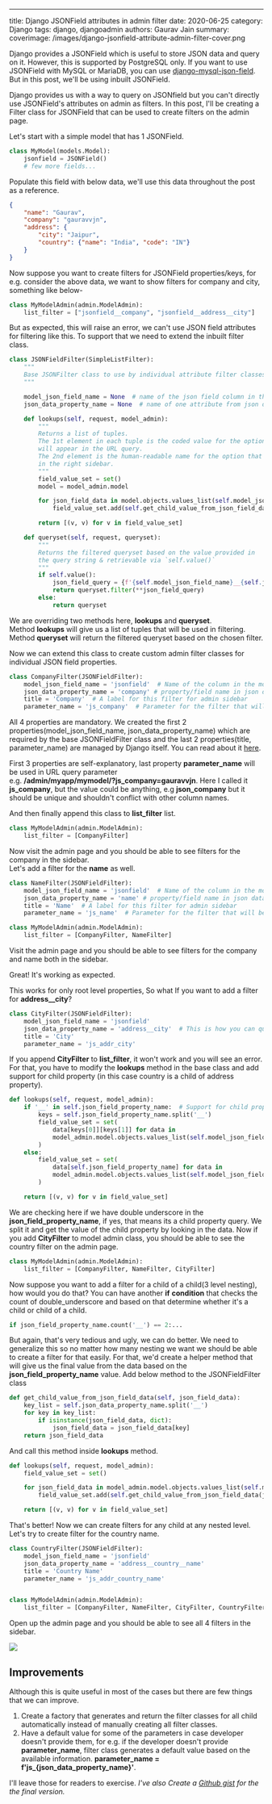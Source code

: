 ---
title: Django JSONField attributes in admin filter
date: 2020-06-25
category: Django
tags: django, djangoadmin
authors: Gaurav Jain
summary: 
coverimage: /images/django-jsonfield-attribute-admin-filter-cover.png

Django provides a JSONField which is useful to store JSON data and query on it. However, this is supported by PostgreSQL only. If you want to use JSONField with MySQL or MariaDB, you can use [django-mysql-json-field](https://django-mysql.readthedocs.io/en/latest/model_fields/json_field.html). But in this post, we'll be using inbuilt JSONField.

Django provides us with a way to query on JSONfield but you can't directly use JSONField's attributes on admin as filters. In this post, I'll be creating a Filter class for JSONField that can be used to create filters on the admin page.

Let's start with a simple model that has 1 JSONField.

```python
class MyModel(models.Model):
    jsonfield = JSONField()
    # few more fields...
```

Populate this field with below data, we'll use this data throughout the post as a reference.

```json
{
    "name": "Gaurav",
    "company": "gauravvjn",
    "address": {
        "city": "Jaipur",
        "country": {"name": "India", "code": "IN"}
    }
}
```

Now suppose you want to create filters for JSONField properties/keys, for e.g. consider the above data, we want to show filters for company and city, something like below-

```python
class MyModelAdmin(admin.ModelAdmin):
    list_filter = ["jsonfield__company", "jsonfield__address__city"]
```

But as expected, this will raise an error, we can't use JSON field attributes for filtering like this. To support that we need to extend the inbuilt filter class.

```python
class JSONFieldFilter(SimpleListFilter):
    """
    Base JSONFilter class to use by individual attribute filter classes.
    """

    model_json_field_name = None  # name of the json field column in the model
    json_data_property_name = None  # name of one attribute from json data

    def lookups(self, request, model_admin):
        """
        Returns a list of tuples.
        The 1st element in each tuple is the coded value for the option that 
        will appear in the URL query.
        The 2nd element is the human-readable name for the option that will appear 
        in the right sidebar.
        """
        field_value_set = set()
        model = model_admin.model

        for json_field_data in model.objects.values_list(self.model_json_field_name, flat=True):
            field_value_set.add(self.get_child_value_from_json_field_data(json_field_data))

        return [(v, v) for v in field_value_set]

    def queryset(self, request, queryset):
        """
        Returns the filtered queryset based on the value provided in 
        the query string & retrievable via `self.value()`
        """
        if self.value():
            json_field_query = {f'{self.model_json_field_name}__{self.json_data_property_name}': self.value()}
            return queryset.filter(**json_field_query)
        else:
            return queryset
```

We are overriding two methods here, **lookups** and **queryset**.  
Method **lookups** will give us a list of tuples that will be used in filtering.  
Method **queryset** will return the filtered queryset based on the chosen filter.

Now we can extend this class to create custom admin filter classes for individual JSON field properties.

```python
class CompanyFilter(JSONFieldFilter):
    model_json_field_name = 'jsonfield'  # Name of the column in the model
    json_data_property_name = 'company' # property/field name in json data
    title = 'Company'  # A label for this filter for admin sidebar
    parameter_name = 'js_company'  # Parameter for the filter that will be used in the URL query
```

All 4 properties are mandatory. We created the first 2 properties(model\_json\_field\_name, json\_data\_property\_name) which are required by the base JSONFieldFilter class and the last 2 properties(title, parameter\_name) are managed by Django itself. You can read about it [here](https://docs.djangoproject.com/en/3.0/ref/contrib/admin/).

First 3 properties are self-explanatory, last property **parameter\_name** will be used in URL query parameter  
e.g. **/admin/myapp/mymodel/?js\_company=gauravvjn**. Here I called it **js\_company**, but the value could be anything, e.g **json\_company** but it should be unique and shouldn't conflict with other column names.

And then finally append this class to **list\_filter** list.

```python
class MyModelAdmin(admin.ModelAdmin):
    list_filter = [CompanyFilter]
```

Now visit the admin page and you should be able to see filters for the company in the sidebar.  
Let's add a filter for the **name** as well.

```python
class NameFilter(JSONFieldFilter):
    model_json_field_name = 'jsonfield'  # Name of the column in the model
    json_data_property_name = 'name' # property/field name in json data
    title = 'Name'  # A label for this filter for admin sidebar
    parameter_name = 'js_name'  # Parameter for the filter that will be used in the URL query
```

```python
class MyModelAdmin(admin.ModelAdmin):
    list_filter = [CompanyFilter, NameFilter]
```

Visit the admin page and you should be able to see filters for the company and name both in the sidebar.

Great! It's working as expected.

This works for only root level properties, So what If you want to add a filter for **address\_\_city**?

```python
class CityFilter(JSONFieldFilter):
    model_json_field_name = 'jsonfield'
    json_data_property_name = 'address__city'  # This is how you can query the DB on JSONField properties
    title = 'City'
    parameter_name = 'js_addr_city'
```

If you append **CityFilter** to **list\_filter**, it won't work and you will see an error. For that, you have to modify the **lookups** method in the base class and add support for child property (in this case country is a child of address property).

```python
def lookups(self, request, model_admin):
    if '__' in self.json_field_property_name:  # Support for child property
        keys = self.json_field_property_name.split('__')
        field_value_set = set(
            data[keys[0]][keys[1]] for data in 
            model_admin.model.objects.values_list(self.model_json_field_name, flat=True)
        )
    else:
        field_value_set = set(
            data[self.json_field_property_name] for data in 
            model_admin.model.objects.values_list(self.model_json_field_name, flat=True)
        )

    return [(v, v) for v in field_value_set]
```

We are checking here if we have double underscore in the **json\_field\_property\_name**, if yes, that means its a child property query. We split it and get the value of the child property by looking in the data. Now if you add **CityFilter** to model admin class, you should be able to see the country filter on the admin page.

```python
class MyModelAdmin(admin.ModelAdmin):
    list_filter = [CompanyFilter, NameFilter, CityFilter]
```

Now suppose you want to add a filter for a child of a child(3 level nesting), how would you do that? You can have another **if** **condition** that checks the count of double\_underscore and based on that determine whether it's a child or child of a child.

```python
if json_field_property_name.count('__') == 2:...
```

But again, that's very tedious and ugly, we can do better. We need to generalize this so no matter how many nesting we want we should be able to create a filter for that easily. For that, we'd create a helper method that will give us the final value from the data based on the **json\_field\_property\_name** value. Add below method to the JSONFieldFilter class

```python
def get_child_value_from_json_field_data(self, json_field_data):
    key_list = self.json_data_property_name.split('__')
    for key in key_list:
        if isinstance(json_field_data, dict):
            json_field_data = json_field_data[key]
    return json_field_data  
```

And call this method inside **lookups** method.

```python
def lookups(self, request, model_admin):
    field_value_set = set()

    for json_field_data in model_admin.model.objects.values_list(self.model_json_field_name, flat=True):
        field_value_set.add(self.get_child_value_from_json_field_data(json_field_data))

    return [(v, v) for v in field_value_set]
```

That's better! Now we can create filters for any child at any nested level. Let's try to create filter for the country name.

```python
class CountryFilter(JSONFieldFilter):
    model_json_field_name = 'jsonfield'
    json_data_property_name = 'address__country__name'
    title = 'Country Name'
    parameter_name = 'js_addr_country_name'


class MyModelAdmin(admin.ModelAdmin):
    list_filter = [CompanyFilter, NameFilter, CityFilter, CountryFilter]
```

Open up the admin page and you should be able to see all 4 filters in the sidebar.

![](../images/django-jsonfield-attribute-admin-filter-1.png)

## Improvements

Although this is quite useful in most of the cases but there are few things that we can improve.

1. Create a factory that generates and return the filter classes for all child automatically instead of manually creating all filter classes.
2. Have a default value for some of the parameters in case developer doesn't provide them, for e.g. if the developer doesn't provide **parameter\_name**, filter class generates a default value based on the available information. **parameter\_name = f'js\_{json\_data\_property\_name}'**.

I'll leave those for readers to exercise. _I've also Create a [Github gist](https://gist.github.com/gauravvjn/b264562ba66067f85da7a55063cbfa64) for the the final version._
